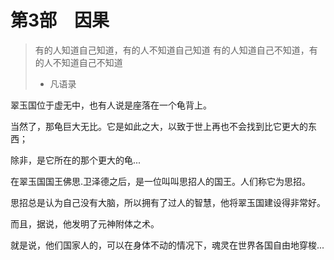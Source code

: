 
# 第3部　因果


> 有的人知道自己知道，有的人不知道自己知道
> 有的人知道自己不知道，有的人不知道自己不知道
> - 凡语录


翠玉国位于虚无中，也有人说是座落在一个龟背上。

当然了，那龟巨大无比。它是如此之大，以致于世上再也不会找到比它更大的东西；

除非，是它所在的那个更大的龟...

在翠玉国国王佛思.卫泽德之后，是一位叫叫思招人的国王。人们称它为思招。

思招总是认为自己没有大脑，所以拥有了过人的智慧，他将翠玉国建设得非常好。 

而且，据说，他发明了元神附体之术。

就是说，他们国家人的，可以在身体不动的情况下，魂灵在世界各国自由地穿梭...




